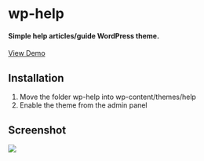 # wp-help
#### Simple help articles/guide WordPress theme.

[View Demo][]

  [View Demo]: http://help.webhero.com
  
## Installation
1. Move the folder wp-help into wp-content/themes/help
2. Enable the theme from the admin panel

## Screenshot

![][1]

 [1]: https://github.com/dmyers/wp-help/raw/master/screenshot-big.png
